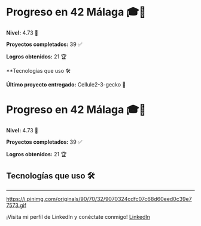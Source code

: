 # Progreso en 42 Málaga 🎓🚀

**Nivel:** 4.73 💯

**Proyectos completados:** 39 ✅

**Logros obtenidos:** 21 🏆

**Tecnologías que uso 🛠️



**Último proyecto entregado:** Cellule2-3-gecko  💼


# Progreso en 42 Málaga 🎓🚀

**Nivel:** 4.73 💯

**Proyectos completados:** 39 ✅

**Logros obtenidos:** 21 🏆

## Tecnologías que uso 🛠️

---
https://i.pinimg.com/originals/90/70/32/9070324cdfc07c68d60eed0c39e77573.gif

¡Visita mi perfil de LinkedIn y conéctate conmigo! [LinkedIn](https://www.linkedin.com/in/juancarlosvalle)


        

